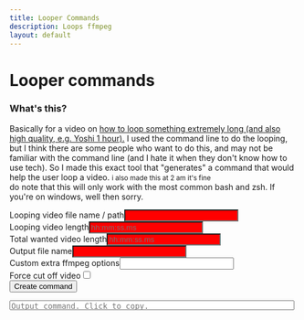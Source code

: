 ```yaml
---
title: Looper Commands
description: Loops ffmpeg
layout: default
---
```

<style type="text/css">
    html{font-family:arial;font-size:1.2rem;}
    input:invalid{background-color:red;}
    input[type=text]{width: 200px;}
    textarea{width:99%;height:17px;resize:none;max-height:200px;}
    #percent{width:40px;}
</style>
<script type="text/javascript">
    function rsplit(string, split) {
        var index;
        if ((index = string.lastIndexOf(".")) === -1) return string;
        return string.substring(0, index);
    }

    function oppositeRound(float) { // rounding in the opposite way
        return float - parseInt(float) >= 0.5 ? Math.floor(float) : Math.ceil(float);
    }

    function createCommand(form) {
        "use strict";
        console.log("%cScreenshot should start here", "font-size:1.5rem;");
        var command = [];

        var loopVid = form.loopVideo.value;
        var mkvLoopVid = rsplit(loopVid, '.') + '.mkv';
        var loopVidMS = toMS(form.loopVideoLength.value);

        var userRequestedMS = toMS(form.videoLength.value);

        var outName = form.outName.value;
        var newOutName = rsplit(outName, '.');
        var extraOptions = outOrNull(form.extraOptions.value);

        if (loopVid !== mkvLoopVid) {
            command.push(`ffmpeg -i "${loopVid}" -c copy "temp.mkv";`);
        }

        var loops = userRequestedMS / loopVidMS;
        var roundedLoops = oppositeRound(loops);

        command.push(`ffmpeg -stream_loop ${roundedLoops} -i "${loopVid !== mkvLoopVid ? "temp.mkv" : mkvLoopVid}"`);
        if (form.forceEnd.checked) {
            command.push(`-t ${form.videoLength.value}`);
        }
        if (extraOptions) {
            command.push(form.extraOptions.value);
        }
        command.push(`"${newOutName}.mkv";`);
        if (loopVid !== mkvLoopVid) {
            command.push(`rm temp.mkv`);
        }

        var output = document.getElementById("output");
        output.value = command.join(" ");
        console.debug(
            "Variables:\n" +
            `Command array: ${command}\n` +
            `Loop-video name: ${loopVid}\n` +
            `Loop-video length: ${loopVidMS}\n` +
            `User requested ms: ${userRequestedMS}\n` +
            `Loops: ${loops}\n` +
            `Rounded Loops: ${roundedLoops}\n` +
            `Output name: ${outName}\n` +
            `Extra options: ${extraOptions}\n` +
            `Output command: ${output.value}\n`
        );
        console.log("%cScreenshot should end here", "font-size:1.5rem;");
        auto_grow(output);
    }

    function outOrNull(input) {
        return input == "" ? null : input;
    }

    function toMS(string) {
        if (outOrNull(string) == null) {
            return null;
        }
        const timeRegex = /(\d{2,}):(\d{2,}):(\d{2,})[.,](\d{2,})/;
        var t = timeRegex.exec(string);
        for (var i = 1; i < t.length; i++) {
            t[i] = parseInt(t[i]);
        }
        return ((t[1] * 60 + t[2]) * 60 + t[3]) * 1000 + (t[4] * 10);
    }

    function auto_grow(element) {
        element.style.height = "5px";
        element.style.height = (element.scrollHeight) + "px";
    }
</script>
# Looper commands
### What's this?
Basically for a video on [how to loop something extremely long (and also high quality, e.g. Yoshi 1 hour).](https://youtu.be/mXWGVZVrAig) I used the command line to do the looping, but I think there are some people who want to do this, and may not be familiar with the command line (and I hate it when they don't know how to use tech). So I made this exact tool that "generates" a command that would help the user loop a video. <small>i also made this at 2 am it's fine</small><br>
do note that this will only work with the most common bash and zsh. If you're on windows, well then sorry.
<form action="javascript:createCommand(this.formLol);" method="post" name="formLol">
    <label>Looping video file name / path</label><input type="text" name="loopVideo" required><br>
    <label>Looping video length</label><input type="text" pattern="\d{2,}:\d{2,}:\d{2,}[.,]\d{2,}" placeholder="hh:mm:ss.ms" name="loopVideoLength" required><br>
    <label>Total wanted video length</label><input type="text" name="videoLength" pattern="\d{2,}:\d{2,}:\d{2,}[.,]\d{2,}" required placeholder="hh:mm:ss.ms"><br>
    <label>Output file name</label><input type="text" name="outName" required><br>
    <label>Custom extra ffmpeg options</label><input type="text" name="extraOptions"><br>
    <label>Force cut off video</label><input type="checkbox" name="forceEnd"><br>
    <input type="submit" value="Create command">
</form>
<textarea readonly placeholder="Output command. Click to copy." onclick="this.setSelectionRange(0, this.value.length);document.execCommand('copy');" id="output"></textarea>
<script>
    var devMode = false;
    function sleep(ms) {
        return new Promise(resolve => setTimeout(resolve, ms));
    }
    async function autoSubmit() {
        document.formLol.loopVideo.value = "in.mp4";
        document.formLol.loopVideoLength.value = "00:00:00.99";
        document.formLol.videoLength.value = "00:01:00.00";
        document.formLol.outName.value = "out.mp4";
        document.formLol.submit();
        await sleep(10000);
        location.reload();
    }
    if (devMode) {
        autoSubmit();
    }
</script>